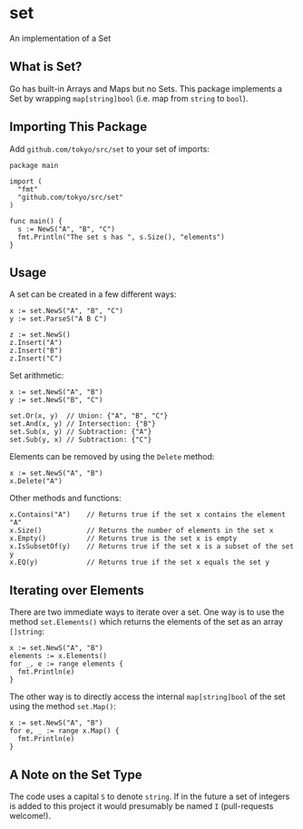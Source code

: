 set
===

An implementation of a Set

What is Set?
------------

Go has built-in Arrays and Maps but no Sets. This package implements a Set by wrapping `map[string]bool` (i.e. map from `string` to `bool`). 

Importing This Package
----------------------
Add `github.com/tokyo/src/set` to your set of imports:

```
package main

import (
  "fmt"
  "github.com/tokyo/src/set"
)

func main() {
  s := NewS("A", "B", "C")
  fmt.Println("The set s has ", s.Size(), "elements")
}
```

Usage
-----
A set can be created in a few different ways:
```
x := set.NewS("A", "B", "C")
y := set.ParseS("A B C")

z := set.NewS()
z.Insert("A")
z.Insert("B")
z.Insert("C")
```

Set arithmetic:
```
x := set.NewS("A", "B")
y := set.NewS("B", "C")

set.Or(x, y)  // Union: {"A", "B", "C"}
set.And(x, y) // Intersection: {"B"}
set.Sub(x, y) // Subtraction: {"A"}
set.Sub(y, x) // Subtraction: {"C"}
```
Elements can be removed by using the `Delete` method:
```
x := set.NewS("A", "B")
x.Delete("A")
```
Other methods and functions:
```
x.Contains("A")    // Returns true if the set x contains the element "A"
x.Size()           // Returns the number of elements in the set x
x.Empty()          // Returns true is the set x is empty
x.IsSubsetOf(y)    // Returns true if the set x is a subset of the set y
x.EQ(y)            // Returns true if the set x equals the set y
```
Iterating over Elements
-----------------------
There are two immediate ways to iterate over a set. One way is to use the method `set.Elements()` which returns the elements of the set as an array `[]string`:
```
x := set.NewS("A", "B")
elements := x.Elements()
for _, e := range elements {
  fmt.Println(e)
}
```
The other way is to directly access the internal `map[string]bool` of the set using the method `set.Map()`:
```
x := set.NewS("A", "B")
for e, _ := range x.Map() {
  fmt.Println(e)
}
```
A Note on the Set Type
----------------------
The code uses a capital `S` to denote `string`. If in the future a set of integers is added to this project it would presumably be named `I` (pull-requests welcome!).
